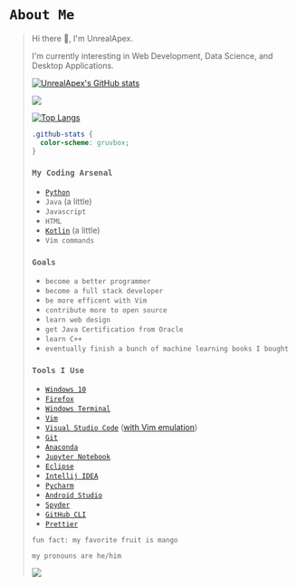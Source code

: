 # `About Me`
>
> Hi there 👋, I'm UnrealApex.
> 
> I'm currently interesting in Web Development, Data Science, and Desktop Applications.
> 
> 
>[![UnrealApex's GitHub stats](https://github-readme-stats.vercel.app/api?username=unrealapex&count_private=true&show_icons=true&theme=gruvbox&include_all_commits)](https://github.com/anuraghazra/github-readme-stats)
>
>![](https://github-readme-streak-stats.herokuapp.com/?user=unrealapex&theme=gruvbox)
>
>[![Top Langs](https://github-readme-stats.vercel.app/api/top-langs/?username=UnrealApex&layout=compact&theme=gruvbox&)](https://github.com/anuraghazra/github-readme-stats)
>
> ```css
> .github-stats {
>   color-scheme: gruvbox;
>}
> ```
>
> ### `My Coding Arsenal`
> 
> 
>- [`Python`](https://github.com/python/cpython)
>- `Java` (a little)
>- `Javascript` 
>- `HTML` 
>- [`Kotlin`](https://github.com/JetBrains/kotlin) (a little)
>- `Vim commands`
> 
> 
>### `Goals`
>
>- `become a better programmer`
>- `become a full stack developer` 
>- `be more efficent with Vim`
>- `contribute more to open source`
>- `learn web design`
>- `get Java Certification from Oracle`
>- `learn C++`
>- `eventually finish a bunch of machine learning books I bought` 
>
>
>### `Tools I Use`
>
>- [`Windows 10`](https://www.microsoft.com/en-us/windows/get-windows-10) 
>- [`Firefox`](https://www.mozilla.org/en-US/firefox/new/)
>- [`Windows Terminal`](https://github.com/microsoft/terminal)
>- [`Vim`](https://github.com/vim/vim)
>- [`Visual Studio Code`](https://github.com/microsoft/vscode) ([with Vim emulation](https://github.com/VSCodeVim/Vim))
>- [`Git`](https://git-scm.com/)
>- [`Anaconda`](https://www.anaconda.com)
>- [`Jupyter Notebook`](https://github.com/jupyter/notebook )
>- [`Eclipse`](https://www.eclipse.org/)
>- [`Intellij IDEA`](https://github.com/JetBrains/intellij-community)
>- [`Pycharm`](https://www.jetbrains.com/pycharm/)
>- [`Android Studio`](https://developer.android.com/studio)
>- [`Spyder`](https://github.com/spyder-ide/spyder) 
>- [`GitHub CLI`](https://github.com/cli/cli)
>- [`Prettier`](https://github.com/prettier/prettier) 
>
> 
> `fun fact: my favorite fruit is mango`
>
>
> `my pronouns are he/him`
> 
>
> ![](https://www.vim.org/images/vim_created.gif)
<!--
**UnrealApex/UnrealApex** is a ✨ _special_ ✨ repository because its `README.md` (this file) appears on your GitHub profile.

Here are some ideas to get you started:

- 🔭 I’m currently working on ...
- 🌱 I’m currently learning ...
- 👯 I’m looking to collaborate on ...
- 🤔 I’m looking for help with ...
- 💬 Ask me about ...
- 📫 How to reach me: ...
- 😄 Pronouns: he\him
- ⚡ Fun fact: ...
-->



